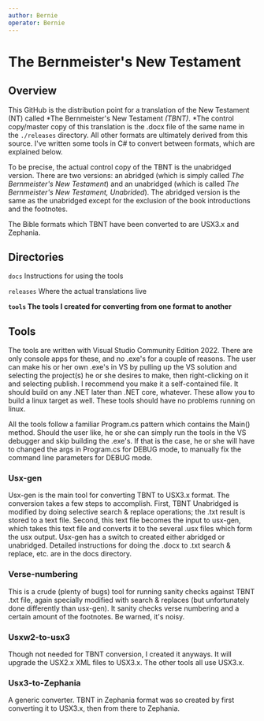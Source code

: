```yaml
---
author: Bernie
operator: Bernie
---
```


# The Bernmeister's New Testament

## Overview

This GitHub is the distribution point for a translation of the New
Testament (NT) called *The Bernmeister's New Testament *(TBNT)*. *The
control copy/master copy of this translation is the .docx file of the
same name in the `./releases` directory. All other formats are
ultimately derived from this source. I've written some tools in C# to
convert between formats, which are explained below.

To be precise, the actual control copy of the TBNT is the unabridged
version. There are two versions: an abridged (which is simply called
*The Bernmeister's New Testament*) and an unabridged (which is called
*The Bernmeister's New Testament, Unabrided*). The abridged version is
the same as the unabridged except for the exclusion of the book
introductions and the footnotes.

The Bible formats which TBNT have been converted to are USX3.x and
Zephania.

## Directories

`docs` Instructions for using the tools

`releases` Where the actual translations live

**`tools` The tools I created for converting from one format to
another**

## Tools

The tools are written with Visual Studio Community Edition 2022. There
are only console apps for these, and no .exe's for a couple of reasons.
The user can make his or her own .exe's in VS by pulling up the VS
solution and selecting the project(s) he or she desires to make, then
right-clicking on it and selecting publish. I recommend you make it a
self-contained file. It should build on any .NET later than .NET core,
whatever. These allow you to build a linux target as well. These tools
should have no problems running on linux.

All the tools follow a familiar Program.cs pattern which contains the
Main() method. Should the user like, he or she can simply run the tools
in the VS debugger and skip building the .exe's. If that is the case, he
or she will have to changed the args in Program.cs for DEBUG mode, to
manually fix the command line parameters for DEBUG mode.

### Usx-gen

Usx-gen is the main tool for converting TBNT to USX3.x format. The
conversion takes a few steps to accomplish. First, TBNT Unabridged is
modified by doing selective search & replace operations; the .txt result
is stored to a text file. Second, this text file becomes the input to
usx-gen, which takes this text file and converts it to the several .usx
files which form the usx output. Usx-gen has a switch to created either
abridged or unabridged. Detailed instructions for doing the .docx to
.txt search & replace, etc. are in the docs directory.

### Verse-numbering

This is a crude (plenty of bugs) tool for running sanity checks against
TBNT .txt file, again specially modified with search & replaces (but
unfortunately done differently than usx-gen). It sanity checks verse
numbering and a certain amount of the footnotes. Be warned, it's noisy.

### Usxw2-to-usx3

Though not needed for TBNT conversion, I created it anyways. It will
upgrade the USX2.x XML files to USX3.x. The other tools all use USX3.x.

### Usx3-to-Zephania

A generic converter. TBNT in Zephania format was so created by first
converting it to USX3.x, then from there to Zephania.
